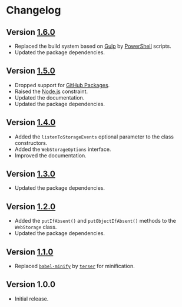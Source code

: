 # Changelog

## Version [1.6.0](https://github.com/cedx/webstorage.js/compare/v1.5.0...v1.6.0)
- Replaced the build system based on [Gulp](https://gulpjs.com) by [PowerShell](https://docs.microsoft.com/en-us/powershell) scripts.
- Updated the package dependencies.

## Version [1.5.0](https://github.com/cedx/webstorage.js/compare/v1.4.0...v1.5.0)
- Dropped support for [GitHub Packages](https://github.com/features/packages).
- Raised the [Node.js](https://nodejs.org) constraint.
- Updated the documentation.
- Updated the package dependencies.

## Version [1.4.0](https://github.com/cedx/webstorage.js/compare/v1.3.0...v1.4.0)
- Added the `listenToStorageEvents` optional parameter to the class constructors.
- Added the `WebStorageOptions` interface.
- Improved the documentation.

## Version [1.3.0](https://github.com/cedx/webstorage.js/compare/v1.2.0...v1.3.0)
- Updated the package dependencies.

## Version [1.2.0](https://github.com/cedx/webstorage.js/compare/v1.1.0...v1.2.0)
- Added the `putIfAbsent()` and `putObjectIfAbsent()` methods to the `WebStorage` class.
- Updated the package dependencies.

## Version [1.1.0](https://github.com/cedx/webstorage.js/compare/v1.0.0...v1.1.0)
- Replaced [`babel-minify`](https://github.com/babel/minify) by [`terser`](https://terser.org) for minification.

## Version 1.0.0
- Initial release.
